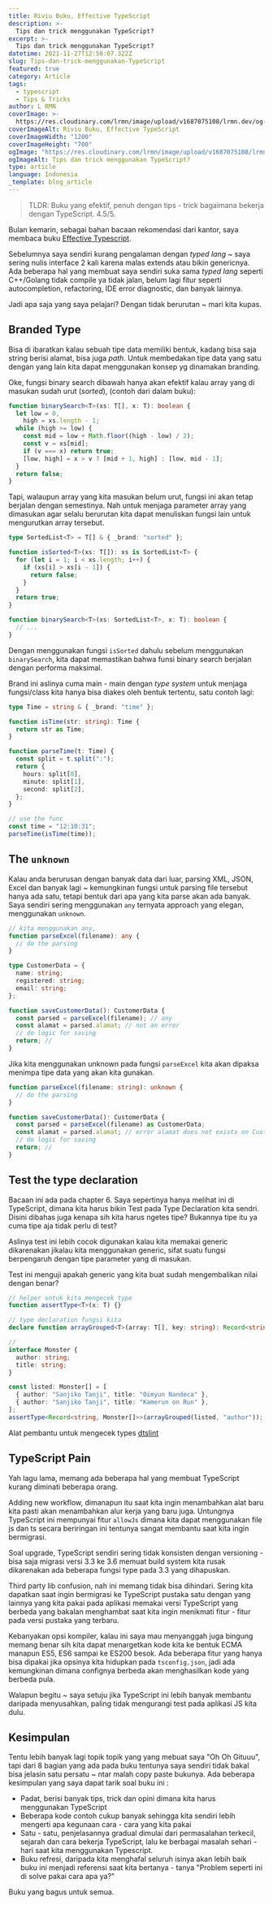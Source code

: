 ```yaml
---
title: Riviu Buku, Effective TypeScript
description: >-
  Tips dan trick menggunakan TypeScript?
excerpt: >-
  Tips dan trick menggunakan TypeScript?
datetime: 2021-11-27T12:50:07.322Z
slug: Tips-dan-trick-menggunakan-TypeScript
featured: true
category: Article
tags:
  - typescript
  - Tips & Tricks
author: L RMN
coverImage: >-
  https://res.cloudinary.com/lrmn/image/upload/v1687075108/lrmn.dev/og-typescript_smwi1u.png
coverImageAlt: Riviu Buku, Effective TypeScript
coverImageWidth: "1200"
coverImageHeight: "700"
ogImage: "https://res.cloudinary.com/lrmn/image/upload/v1687075108/lrmn.dev/og-typescript_smwi1u.png"
ogImageAlt: Tips dan trick menggunakan TypeScript?
type: article
language: Indonesia
_template: blog_article
---
```


> TLDR: Buku yang efektif, penuh dengan tips - trick bagaimana bekerja dengan TypeScript. 4.5/5.

Bulan kemarin, sebagai bahan bacaan rekomendasi dari kantor, saya membaca buku [Effective Typescript](https://effectivetypescript.com/).

Sebelumnya saya sendiri kurang pengalaman dengan _typed lang_ ~ saya sering nulis interface 2 kali karena malas extends atau bikin genericnya. Ada beberapa hal yang membuat saya sendiri suka sama _typed lang_ seperti C++/Golang tidak compile ya tidak jalan, belum lagi fitur seperti autocompletion, refactoring, IDE error diagnostic, dan banyak lainnya.

Jadi apa saja yang saya pelajari? Dengan tidak berurutan ~ mari kita kupas.

## Branded Type

Bisa di ibaratkan kalau sebuah tipe data memiliki bentuk, kadang bisa saja string berisi alamat, bisa juga _path_. Untuk membedakan tipe data yang satu dengan yang lain kita dapat menggunakan konsep yg dinamakan branding.

Oke, fungsi binary search dibawah hanya akan efektif kalau array yang di masukan sudah urut (_sorted_), (contoh dari dalam buku):

```ts
function binarySearch<T>(xs: T[], x: T): boolean {
  let low = 0,
    high = xs.length - 1;
  while (high >= low) {
    const mid = low + Math.floor((high - low) / 2);
    const v = xs[mid];
    if (v === x) return true;
    [low, high] = x > v ? [mid + 1, high] : [low, mid - 1];
  }
  return false;
}
```

Tapi, walaupun array yang kita masukan belum urut, fungsi ini akan tetap berjalan dengan semestinya. Nah untuk menjaga parameter array yang dimasukan agar selalu berurutan kita dapat menuliskan fungsi lain untuk mengurutkan array tersebut.

```ts
type SortedList<T> = T[] & { _brand: "sorted" };

function isSorted<T>(xs: T[]): xs is SortedList<T> {
  for (let i = 1; i < xs.length; i++) {
    if (xs[i] > xs[i - 1]) {
      return false;
    }
  }
  return true;
}

function binarySearch<T>(xs: SortedList<T>, x: T): boolean {
  // ...
}
```

Dengan menggunakan fungsi `isSorted` dahulu sebelum menggunakan `binarySearch`, kita dapat memastikan bahwa funsi binary search berjalan dengan performa maksimal.

Brand ini aslinya cuma main - main dengan _type system_ untuk menjaga fungsi/class kita hanya bisa diakes oleh bentuk tertentu, satu contoh lagi:

```ts
type Time = string & { _brand: "time" };

function isTime(str: string): Time {
  return str as Time;
}

function parseTime(t: Time) {
  const split = t.split(":");
  return {
    hours: split[0],
    minute: split[1],
    second: split[2],
  };
}

// use the func
const time = "12:10:31";
parseTime(isTime(time));
```

## The `unknown`

Kalau anda berurusan dengan banyak data dari luar, parsing XML, JSON, Excel dan banyak lagi ~ kemungkinan fungsi untuk parsing file tersebut hanya ada satu, tetapi bentuk dari apa yang kita parse akan ada banyak. Saya sendiri sering menggunakan `any` ternyata approach yang elegan, menggunakan `unknown`.

```ts
// kita menggunakan any,
function parseExcel(filename): any {
  // do the parsing
}

type CustomerData = {
  name: string;
  registered: string;
  email: string;
};

function saveCustomerData(): CustomerData {
  const parsed = parseExcel(filename); // any
  const alamat = parsed.alamat; // not an error
  // do logic for saving
  return; //
}
```

Jika kita menggunakan unknown pada fungsi `parseExcel` kita akan dipaksa menimpa tipe data yang akan kita gunakan.

```ts
function parseExcel(filename: string): unknown {
  // do the parsing
}

function saveCustomerData(): CustomerData {
  const parsed = parseExcel(filename) as CustomerData;
  const alamat = parsed.alamat; // error alamat does not exists on CustomerData
  // do logic for saving
  return; //
}
```

## Test the type declaration

Bacaan ini ada pada chapter 6. Saya sepertinya hanya melihat ini di TypeScript, dimana kita harus bikin Test pada Type Declaration kita sendri. Disini dibahas juga kenapa sih kita harus ngetes tipe? Bukannya tipe itu ya cuma tipe aja tidak perlu di test?

Aslinya test ini lebih cocok digunakan kalau kita memakai generic dikarenakan jikalau kita menggunakan generic, sifat suatu fungsi berpengaruh dengan tipe parameter yang di masukan.

Test ini menguji apakah generic yang kita buat sudah mengembalikan nilai dengan benar?

```ts
// helper untuk kita mengecek type
function assertType<T>(x: T) {}

// type declaration fungsi kita
declare function arrayGrouped<T>(array: T[], key: string): Record<string, T[]>;

//
interface Monster {
  author: string;
  title: string;
}

const listed: Monster[] = [
  { author: "Sanjiko Tanji", title: "Oimyun Nandeca" },
  { author: "Sanjiko Tanji", title: "Kamerun on Run" },
];
assertType<Record<string, Monster[]>>(arrayGrouped(listed, "author")); // OK
```

Alat pembantu untuk mengecek types [dtslint](https://github.com/microsoft/dtslint)

## TypeScript Pain

Yah lagu lama, memang ada beberapa hal yang membuat TypeScript kurang diminati beberapa orang.

Adding new workflow, dimanapun itu saat kita ingin menambahkan alat baru kita pasti akan menambahkan alur kerja yang baru juga. Untungnya TypeScript ini mempunyai fitur `allowJs` dimana kita dapat menggunakan file js dan ts secara beriringan ini tentunya sangat membantu saat kita ingin bermigrasi.

Soal upgrade, TypeScript sendiri sering tidak konsisten dengan versioning - bisa saja migrasi versi 3.3 ke 3.6 memuat build system kita rusak dikarenakan ada beberapa fungsi type pada 3.3 yang dihapuskan.

Third party lib confusion, nah ini memang tidak bisa dihindari. Sering kita dapatkan saat ingin bermigrasi ke TypeScript pustaka satu dengan yang lainnya yang kita pakai pada aplikasi memakai versi TypeScript yang berbeda yang bakalan menghambat saat kita ingin menikmati fitur - fitur pada versi pustaka yang terbaru.

Kebanyakan opsi kompiler, kalau ini saya mau menyanggah juga bingung memang benar sih kita dapat menargetkan kode kita ke bentuk ECMA manapun ES5, ES6 sampai ke ES200 besok. Ada beberapa fitur yang hanya bisa dipakai jika opsinya kita hidupkan pada `tsconfig.json`, jadi ada kemungkinan dimana confignya berbeda akan menghasilkan kode yang berbeda pula.

Walapun begitu ~ saya setuju jika TypeScript ini lebih banyak membantu daripada menyusahkan, paling tidak mengurangi test pada aplikasi JS kita dulu.

## Kesimpulan

Tentu lebih banyak lagi topik topik yang yang mebuat saya "Oh Oh Gituuu", tapi dari 8 bagian yang ada pada buku tentunya saya sendiri tidak bakal bisa jelasin satu persatu ~ ntar malah copy paste bukunya. Ada beberapa kesimpulan yang saya dapat tarik soal buku ini :

- Padat, berisi banyak tips, trick dan opini dimana kita harus menggunakan TypeScript
- Beberapa kode contoh cukup banyak sehingga kita sendiri lebih mengerti apa kegunaan cara - cara yang kita pakai
- Satu - satu, penjelasannya gradual dimulai dari permasalahan terkecil, sejarah dan cara bekerja TypeScript, lalu ke berbagai masalah sehari - hari saat kita menggunakan Typescript.
- Buku refresi, daripada kita menghafal seluruh isinya akan lebih baik buku ini menjadi referensi saat kita bertanya - tanya "Problem seperti ini di solve pakai cara apa ya?"

Buku yang bagus untuk semua.
